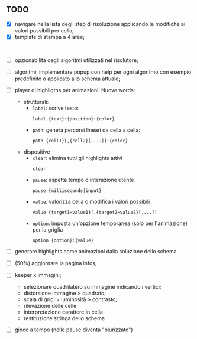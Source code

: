 ## TODO

- [x] navigare nella lista degli step di risoluzione applicando le modifiche ai valori possibili per cella;
- [x] template di stampa a 4 aree;

<br>

- [ ] opzionabilità degli algoritmi utilizzati nel risolutore;
- [ ] algoritmi: implementare popup con help per ogni algoritmo con esempio
      predefinito o applicato allo schema attuale;
- [ ] player di highligths per animazioni. Nuove words:
  - strutturali:
    - `label`: scrive testo: 
      ````
      label {text}:{position}:{color}
      ````
    - `path`: genera percorsi lineari da cella a cella:
      ````
      path {cell1}[,{cell2}[,...]]:{color}
      ````
  - dispositive
    - `clear`: elimina tutti gli highlights attivi
      ````
      clear
      ````
    - `pause`: aspetta tempo o interazione utente
      ````
      pause {milliseconds|input}
      ````      
    - `value`: valorizza cella o modifica i valori possibili
      ````
      value {target1=value1}[,{target2=value2}[,...]]
      ````
    - `option`: imposta un'opzione temporanea (solo per l'animazione) per la griglia
      ````
      option {option}:{value}
      ````
- [ ] generare highlights come animazioni dalla soluzione dello schema
- [ ] (50%) aggiornare la pagina infos;
- [ ] keeper x immagini;
  - selezionare quadrilatero su immagine indicando i vertici;
  - distorsione immagine > quadrato;
  - scala di grigi > luminosità > contrasto;
  - rilevazione delle celle
  - interpretazione carattere in cella
  - restituzione stringa dello schema

- [ ] gioco a tempo (nelle pause diventa "blurizzato")
